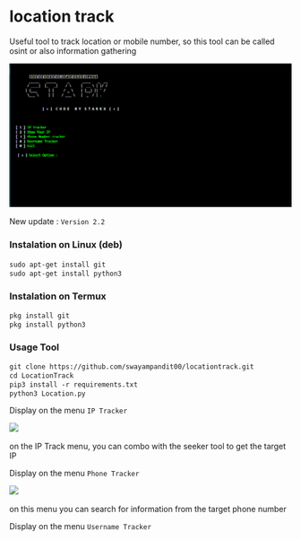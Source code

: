# location track
Useful tool to track location or mobile number, so this tool can be called osint or also information gathering

<img src="https://github.com/swayampandit00/locationtrack/blob/main/assest/bn.png"/>

New update :
```Version 2.2```

### Instalation on Linux (deb)
```
sudo apt-get install git
sudo apt-get install python3
```

### Instalation on Termux
```
pkg install git
pkg install python3
```

### Usage Tool
```
git clone https://github.com/swayampandit00/locationtrack.git
cd LocationTrack
pip3 install -r requirements.txt
python3 Location.py
```

Display on the menu ```IP Tracker```

<img src="ip.png " />

on the IP Track menu, you can combo with the seeker tool to get the target IP


Display on the menu ```Phone Tracker```

<img src="phone.png" />

on this menu you can search for information from the target phone number

Display on the menu ```Username Tracker```

